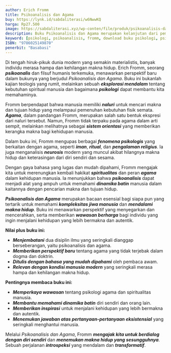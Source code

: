 ```yaml
---
author: Erich Fromm
title: Psikoanalisis dan Agama
buy: https://lynk.id/sabdaliterasi/w6NwwKQ
harga: Rp27.500
image: https://sabdaliterasi.xyz/wp-conten/file/produk/psikoanalisis-dan-agama.jpg
description: Buku Psikoanalisis dan Agama merupakan kelanjutan dari pemikiran yang diungkapkannya dalam bukunya tahun 1947. Ia menyatakan bahwa ia tidak menegaskan
keyword: [psikologi, psikoanalisis, fromm, download buku psikologi, psikoanalisis pdf, ebook agama, agama, freud]
ISBN: "9786025149870"
penerbit: "Basabasi"
---
```

<p>Di tengah hiruk-pikuk dunia modern yang semakin materialistis, banyak individu merasa hampa dan kehilangan makna hidup. Erich Fromm, seorang <em><strong>psikoanalis</strong></em> dan filsuf humanis terkemuka, menawarkan perspektif baru dalam bukunya yang berjudul <em>Psikoanalisis dan Agama</em>. Buku ini bukanlah kajian teologis yang rumit, melainkan sebuah <em><strong>eksplorasi mendalam</strong></em> tentang kebutuhan spiritual manusia dan bagaimana <em><strong>psikologi</strong></em> dapat membantu kita memahaminya.</p><p>Fromm berpendapat bahwa manusia memiliki <em><strong>naluri</strong></em> untuk mencari makna dan tujuan hidup yang melampaui pemenuhan kebutuhan fisik semata. <em><strong>Agama</strong></em>, dalam pandangan Fromm, merupakan salah satu bentuk ekspresi dari naluri tersebut. Namun, Fromm tidak terpaku pada agama dalam arti sempit, melainkan melihatnya sebagai <em><strong>sistem orientasi</strong></em> yang memberikan kerangka makna bagi kehidupan manusia.</p><p>Dalam buku ini, Fromm mengupas berbagai <em><strong>fenomena psikologis</strong></em> yang berkaitan dengan agama, seperti <em><strong>iman</strong></em>, <em><strong>ritual</strong></em>, dan <em><strong>pengalaman religius</strong></em>. Ia juga menganalisis <em><strong>neurosis</strong></em> modern yang muncul akibat hilangnya makna hidup dan keterasingan dari diri sendiri dan sesama.</p><p>Dengan gaya bahasa yang lugas dan mudah dipahami, Fromm mengajak kita untuk merenungkan kembali hakikat <em><strong>spiritualitas</strong></em> dan peran <em><strong>agama</strong></em> dalam kehidupan manusia. Ia menunjukkan bahwa <em><strong>psikoanalisis</strong></em> dapat menjadi alat yang ampuh untuk memahami <em><strong>dinamika batin</strong></em> manusia dalam kaitannya dengan pencarian makna dan tujuan hidup.</p><p><em><strong>Psikoanalisis dan Agama</strong></em> merupakan bacaan esensial bagi siapa pun yang tertarik untuk memahami <em><strong>kompleksitas jiwa manusia</strong></em> dan <em><strong>mendalami makna hidup</strong></em>. Buku ini menawarkan perspektif yang menyegarkan dan mencerahkan, serta memberikan <em><strong>wawasan berharga</strong></em> bagi individu yang ingin menjalani kehidupan yang lebih bermakna dan autentik.</p><p><strong>Nilai plus buku ini:</strong></p><ul><li><em><strong>Menjembatani</strong></em> dua disiplin ilmu yang seringkali dianggap berseberangan, yaitu psikoanalisis dan agama.</li><li><em><strong>Memberikan perspektif baru</strong></em> tentang agama yang tidak terjebak dalam dogma dan doktrin.</li><li><em><strong>Ditulis dengan bahasa yang mudah dipahami</strong></em> oleh pembaca awam.</li><li><em><strong>Relevan dengan kondisi manusia modern</strong></em> yang seringkali merasa hampa dan kehilangan makna hidup.</li></ul><p><strong>Pentingnya membaca buku ini:</strong></p><ul><li><em><strong>Memperkaya wawasan</strong></em> tentang psikologi agama dan spiritualitas manusia.</li><li><em><strong>Membantu memahami dinamika batin</strong></em> diri sendiri dan orang lain.</li><li><em><strong>Memberikan inspirasi</strong></em> untuk menjalani kehidupan yang lebih bermakna dan autentik.</li><li><em><strong>Menemukan jawaban atas pertanyaan-pertanyaan eksistensial</strong></em> yang seringkali menghantui manusia.</li></ul><p>Melalui <em>Psikoanalisis dan Agama</em>, Fromm <em><strong>mengajak kita untuk berdialog dengan diri sendiri</strong></em> dan <em><strong>menemukan makna hidup yang sesungguhnya</strong></em>. Sebuah perjalanan <em><strong>introspeksi</strong></em> yang mendalam dan <em><strong>transformatif</strong></em>.</p>


